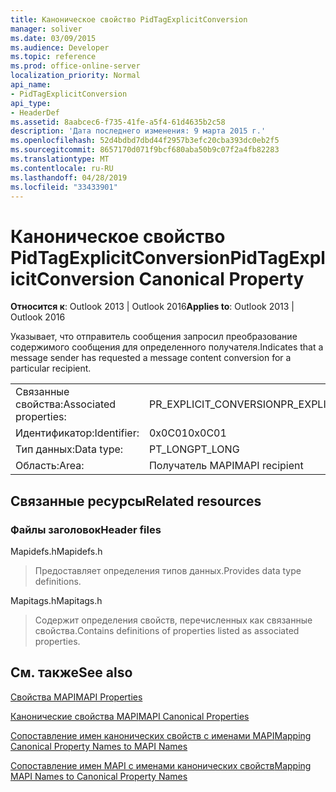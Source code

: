 ```yaml
---
title: Каноническое свойство PidTagExplicitConversion
manager: soliver
ms.date: 03/09/2015
ms.audience: Developer
ms.topic: reference
ms.prod: office-online-server
localization_priority: Normal
api_name:
- PidTagExplicitConversion
api_type:
- HeaderDef
ms.assetid: 8aabcec6-f735-41fe-a5f4-61d4635b2c58
description: 'Дата последнего изменения: 9 марта 2015 г.'
ms.openlocfilehash: 52d4bdbd7dbd44f2957b3efc20cba393dc0eb2f5
ms.sourcegitcommit: 8657170d071f9bcf680aba50b9c07f2a4fb82283
ms.translationtype: MT
ms.contentlocale: ru-RU
ms.lasthandoff: 04/28/2019
ms.locfileid: "33433901"
---
```

# <a name="pidtagexplicitconversion-canonical-property"></a><span data-ttu-id="53cba-103">Каноническое свойство PidTagExplicitConversion</span><span class="sxs-lookup"><span data-stu-id="53cba-103">PidTagExplicitConversion Canonical Property</span></span>

  
  
<span data-ttu-id="53cba-104">**Относится к**: Outlook 2013 | Outlook 2016</span><span class="sxs-lookup"><span data-stu-id="53cba-104">**Applies to**: Outlook 2013 | Outlook 2016</span></span> 
  
<span data-ttu-id="53cba-105">Указывает, что отправитель сообщения запросил преобразование содержимого сообщения для определенного получателя.</span><span class="sxs-lookup"><span data-stu-id="53cba-105">Indicates that a message sender has requested a message content conversion for a particular recipient.</span></span>
  
|||
|:-----|:-----|
|<span data-ttu-id="53cba-106">Связанные свойства:</span><span class="sxs-lookup"><span data-stu-id="53cba-106">Associated properties:</span></span>  <br/> |<span data-ttu-id="53cba-107">PR_EXPLICIT_CONVERSION</span><span class="sxs-lookup"><span data-stu-id="53cba-107">PR_EXPLICIT_CONVERSION</span></span>  <br/> |
|<span data-ttu-id="53cba-108">Идентификатор:</span><span class="sxs-lookup"><span data-stu-id="53cba-108">Identifier:</span></span>  <br/> |<span data-ttu-id="53cba-109">0x0C01</span><span class="sxs-lookup"><span data-stu-id="53cba-109">0x0C01</span></span>  <br/> |
|<span data-ttu-id="53cba-110">Тип данных:</span><span class="sxs-lookup"><span data-stu-id="53cba-110">Data type:</span></span>  <br/> |<span data-ttu-id="53cba-111">PT_LONG</span><span class="sxs-lookup"><span data-stu-id="53cba-111">PT_LONG</span></span>  <br/> |
|<span data-ttu-id="53cba-112">Область:</span><span class="sxs-lookup"><span data-stu-id="53cba-112">Area:</span></span>  <br/> |<span data-ttu-id="53cba-113">Получатель MAPI</span><span class="sxs-lookup"><span data-stu-id="53cba-113">MAPI recipient</span></span>  <br/> |
   
## <a name="related-resources"></a><span data-ttu-id="53cba-114">Связанные ресурсы</span><span class="sxs-lookup"><span data-stu-id="53cba-114">Related resources</span></span>

### <a name="header-files"></a><span data-ttu-id="53cba-115">Файлы заголовок</span><span class="sxs-lookup"><span data-stu-id="53cba-115">Header files</span></span>

<span data-ttu-id="53cba-116">Mapidefs.h</span><span class="sxs-lookup"><span data-stu-id="53cba-116">Mapidefs.h</span></span>
  
> <span data-ttu-id="53cba-117">Предоставляет определения типов данных.</span><span class="sxs-lookup"><span data-stu-id="53cba-117">Provides data type definitions.</span></span>
    
<span data-ttu-id="53cba-118">Mapitags.h</span><span class="sxs-lookup"><span data-stu-id="53cba-118">Mapitags.h</span></span>
  
> <span data-ttu-id="53cba-119">Содержит определения свойств, перечисленных как связанные свойства.</span><span class="sxs-lookup"><span data-stu-id="53cba-119">Contains definitions of properties listed as associated properties.</span></span>
    
## <a name="see-also"></a><span data-ttu-id="53cba-120">См. также</span><span class="sxs-lookup"><span data-stu-id="53cba-120">See also</span></span>



[<span data-ttu-id="53cba-121">Свойства MAPI</span><span class="sxs-lookup"><span data-stu-id="53cba-121">MAPI Properties</span></span>](mapi-properties.md)
  
[<span data-ttu-id="53cba-122">Канонические свойства MAPI</span><span class="sxs-lookup"><span data-stu-id="53cba-122">MAPI Canonical Properties</span></span>](mapi-canonical-properties.md)
  
[<span data-ttu-id="53cba-123">Сопоставление имен канонических свойств с именами MAPI</span><span class="sxs-lookup"><span data-stu-id="53cba-123">Mapping Canonical Property Names to MAPI Names</span></span>](mapping-canonical-property-names-to-mapi-names.md)
  
[<span data-ttu-id="53cba-124">Сопоставление имен MAPI с именами канонических свойств</span><span class="sxs-lookup"><span data-stu-id="53cba-124">Mapping MAPI Names to Canonical Property Names</span></span>](mapping-mapi-names-to-canonical-property-names.md)

